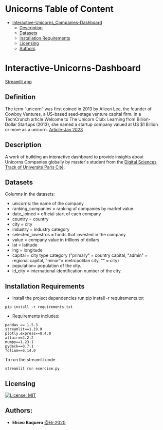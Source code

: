 Unicorns
Table of Content
================
* [Interactive-Unicorns_Companies-Dashboard](#Interactive-Unicorns_Companies-Dashboard)
  * [Description](#description)
  * [Datasets](#datasets)
  * [Installation Requirements](#installation-requirements)
  * [Licensing](#licensing)
  * [Authors](#Authors)

# Interactive-Unicorns-Dashboard
[Streamlit app](https://eli-2020-unicorns-streamlit-1oh7v8.streamlitapp.com/)
## Definition
The term “unicorn” was first coined in 2013 by Aileen Lee, the founder of Cowboy Ventures, a US-based seed-stage venture capital firm. In a TechCrunch article Welcome to The Unicorn Club: Learning from Billion-Dollar Startups (2013), she named a startup company valued at US $1 Billion or more as a unicorn. [Article-Jan,2023](https://www.alphajwc.com/en/the-differences-between-unicorn-decacorn-and-hectocorn/)
## Description
A work of building an interactive dashboard to provide insights about Unicorns Companies globally by master's student from the [Digital Sciences Track of Université Paris Cité](https://u-paris.fr/en/master-aire-digital-sciences/). 

## Datasets


Columns in the datasets:

- unicorns: the name of the company
- ranking_companies = ranking of companies by market value
- date_joined = official start of each company
- country = country
- city = city 
- industry = industry category 
- selected_investros = funds that invested in the company 
- value = company value in trillions of dollars 
- lat = latitude
- lng = longitude 
- capital = city type category ("primary" = country capital, "admin" = regional capital, "minor"= metropolitan city, "" = city) 
- population= population of the city. 
- id_city = international identification number of the city.

## Installation Requirements

- Install the project dependencies run pip install -r requirements.txt
```
pip install -r requirements.txt
```
- Requirements includes:
```
pandas == 1.5.3
streamlit==1.19.0
plotly.express==0.4.0
altair==4.2.2 
numpy==1.23.1
pydeck==0.7.1
folium==0.14.0
```
To run the streamlit code
```
streamlit run exercise.py
```
## Licensing
[![License: MIT](https://img.shields.io/badge/License-MIT-yellow.svg)](https://opensource.org/licenses/MIT)


## Authors:

* **Eliseo Baquero** [@Eli-2020](https://github.com/Eli-2020)
